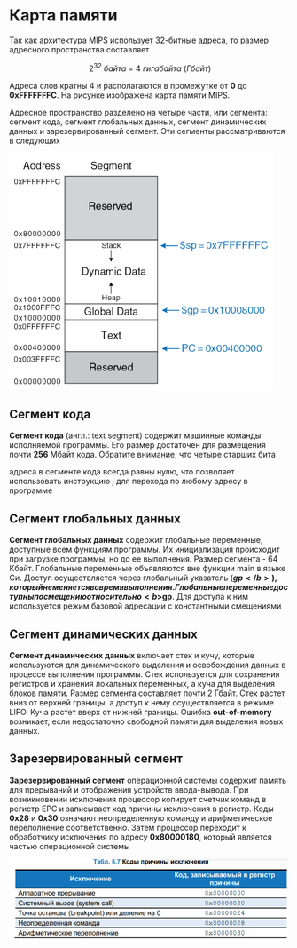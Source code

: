 # Карта памяти

Так как архитектура MIPS использует 32-битные 
адреса, то размер адресного пространства составляет 


$$\ 2^{32}\ байта\ =\ 4\ гигабайта\ (Гбайт)$$

Адреса слов кратны 4 и располагаются в промежутке 
от <b>0</b> до <b>0xFFFFFFFC</b>. На рисунке изображена карта 
памяти MIPS.

Адресное пространство разделено на четыре части, 
или сегмента: сегмент кода, сегмент глобальных 
данных, сегмент динамических данных и 
зарезервированный сегмент. Эти сегменты 
рассматриваются в следующих 


![](pictures/memory_segments.png)


## Сегмент кода

<b>Сегмент кода</b> (англ.: text segment) содержит 
машинные команды исполняемой программы. Его 
размер достаточен для размещения почти <b>256</b> Мбайт 
кода. Обратите внимание, что четыре старших бита

адреса в сегменте кода всегда равны нулю, что 
позволяет использовать инструкцию j для перехода по 
любому адресу в программе
## Сегмент глобальных данных
<b>Сегмент глобальных данных</b> содержит глобальные 
переменные, доступные всем функциям программы. 
Их инициализация происходит при загрузке 
программы, но до ее выполнения. Размер сегмента - 
64 Кбайт. Глобальные переменные объявляются вне 
функции main в языке Си. Доступ осуществляется 
через глобальный указатель (<b>$gp</b>), который не 
меняется во время выполнения. Глобальные 
переменные доступны по смещению относительно 
<b>$gp</b>. Для доступа к ним используется режим базовой 
адресации с константными смещениями
## Сегмент динамических данных
<b>Сегмент динамических данных</b> включает стек и кучу, 
которые используются для динамического выделения 
и освобождения данных в процессе выполнения 
программы. Стек используется для сохранения 
регистров и хранения локальных переменных, а куча 
для выделения блоков памяти. Размер сегмента 
составляет почти 2 Гбайт. Стек растет вниз от 
верхней границы, а доступ к нему осуществляется в 
режиме LIFO. Куча растет вверх от нижней границы. 
Ошибка <b>out-of-memory</b> возникает, если недостаточно 
свободной памяти для выделения новых данных.
## Зарезервированный сегмент
<b>Зарезервированный сегмент</b> операционной системы содержит память для прерываний и отображения 
устройств ввода-вывода. При возникновении исключения процессор копирует счетчик команд в регистр 
EPC и записывает код причины исключения в регистр. Коды <b>0x28</b> и <b>0x30</b> означают неопределенную команду 
и арифметическое переполнение соответственно. Затем процессор переходит к обработчику исключения по 
адресу <b>0x80000180</b>, который является частью операционной системы


![](pictures/excluding_codes.png)
